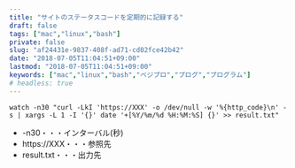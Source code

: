```yaml
---
title: "サイトのステータスコードを定期的に記録する"
draft: false
tags: ["mac","linux","bash"]
private: false
slug: "af24431e-9837-408f-ad71-cd02fce42b42"
date: "2018-07-05T11:04:51+09:00"
lastmod: "2018-07-05T11:04:51+09:00"
keywords: ["mac","linux","bash","ベジプロ","プログ","プログラム"]
# headless: true
---
```


```
watch -n30 "curl -LkI 'https://XXX' -o /dev/null -w '%{http_code}\n' -s | xargs -L 1 -I '{}' date '+[%Y/%m/%d %H:%M:%S] {}' >> result.txt"
```
* -n30・・・インターバル(秒)
* https://XXX・・・参照先
* result.txt・・・出力先
